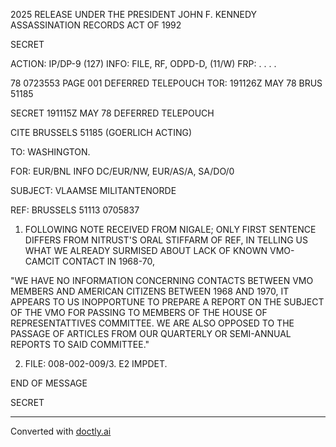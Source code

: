 2025 RELEASE UNDER THE PRESIDENT JOHN F. KENNEDY ASSASSINATION RECORDS ACT OF 1992

SECRET

ACTION: IP/DP-9 (127) INFO: FILE, RF, ODPD-D, (11/W) FRP: . . . .

78 0723553 PAGE 001 DEFERRED TELEPOUCH
TOR: 191126Z MAY 78 BRUS 51185

SECRET 191115Z MAY 78 DEFERRED TELEPOUCH

CITE BRUSSELS 51185 (GOERLICH ACTING)

TO: WASHINGTON.

FOR: EUR/BNL INFO DC/EUR/NW, EUR/AS/A, SA/DO/0

SUBJECT: VLAAMSE MILITANTENORDE

REF: BRUSSELS 51113 0705837

1. FOLLOWING NOTE RECEIVED FROM NIGALE; ONLY FIRST
   SENTENCE DIFFERS FROM NITRUST'S ORAL STIFFARM OF REF, IN
   TELLING US WHAT WE ALREADY SURMISED ABOUT LACK OF KNOWN VMO- CAMCIT CONTACT IN 1968-70,

"WE HAVE NO INFORMATION CONCERNING CONTACTS BETWEEN
VMO MEMBERS AND AMERICAN CITIZENS BETWEEN 1968 AND 1970, IT
APPEARS TO US INOPPORTUNE TO PREPARE A REPORT ON THE SUBJECT
OF THE VMO FOR PASSING TO MEMBERS OF THE HOUSE OF REPRESENTATTIVES COMMITTEE. WE ARE ALSO OPPOSED TO THE PASSAGE OF ARTICLES FROM
OUR QUARTERLY OR SEMI-ANNUAL REPORTS TO SAID COMMITTEE."

2. FILE: 008-002-009/3. E2 IMPDET.

END OF MESSAGE

SECRET


---
Converted with [doctly.ai](https://doctly.ai)
